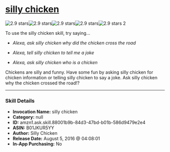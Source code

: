 # [silly chicken](http://alexa.amazon.com/#skills/amzn1.ask.skill.88001b9b-84d3-47bd-b01b-586d9479e2e4)
![2.9 stars](../../images/ic_star_black_18dp_1x.png)![2.9 stars](../../images/ic_star_black_18dp_1x.png)![2.9 stars](../../images/ic_star_half_black_18dp_1x.png)![2.9 stars](../../images/ic_star_border_black_18dp_1x.png)![2.9 stars](../../images/ic_star_border_black_18dp_1x.png) 2

To use the silly chicken skill, try saying...

* *Alexa, ask silly chicken why did the chicken cross the road*

* *Alexa, tell silly chicken to tell me a joke*

* *Alexa, ask silly chicken who is a chicken*

Chickens are silly and funny. Have some fun by asking silly chicken for chicken information or telling silly chicken to say a joke. Ask silly chicken why the chicken crossed the road!?

***

### Skill Details

* **Invocation Name:** silly chicken
* **Category:** null
* **ID:** amzn1.ask.skill.88001b9b-84d3-47bd-b01b-586d9479e2e4
* **ASIN:** B01JKUR5YY
* **Author:** Silly Chicken
* **Release Date:** August 5, 2016 @ 04:08:01
* **In-App Purchasing:** No
